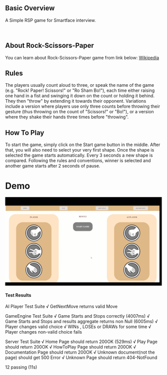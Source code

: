 ## Basic Overview

A Simple RSP game for Smartface interview.

<br>

## About Rock-Scissors-Paper
You can learn about Rock-Scissors-Paper game from link below:
<a href="https://en.wikipedia.org/wiki/Rock%E2%80%93paper%E2%80%93scissors">Wikipedia</a>
<br>

## Rules
The players usually count aloud to three, or speak the name of the game (e.g. "Rock! Paper! Scissors!" or "Ro Sham Bo!"), each time either raising one hand in a fist and swinging it down on the count or holding it behind. They then "throw" by extending it towards their opponent. Variations include a version where players use only three counts before throwing their gesture (thus throwing on the count of "Scissors!" or "Bo!"), or a version where they shake their hands three times before "throwing".

## How To Play
To start the game, simply click on the Start game button in the middle. After that, you will also need to select your very first shape.
Once the shape is selected the game starts automatically. Every 3 seconds a new shape is compared. Following the rules and conventions,
winner is selected and another game starts after 2 seconds of pause.

# Demo

![](GitSmartFace.gif)

#### Test Results

  AI Player Test Suite
    √ GetNextMove returns valid Move

  GameEngine Test Suite
    √ Game Starts and Stops correctly (4007ms)
    √ Game Starts and Stops and results aggregate returns non Null (6005ms)
    √ Player changes valid choice
    √ WINs , LOSEs or DRAWs for some time
    √ Player changes non-valid choice fails

  Server Test Suite
    √ Home Page should return 200OK (529ms)
    √ Play Page should return 200OK
    √ HowToPlay Page should return 200OK
    √ Documentation Page should return 200OK
    √ Unknown document(not the page) should get 500 Error
    √ Unknown Page should return 404-NotFound


  12 passing (11s)